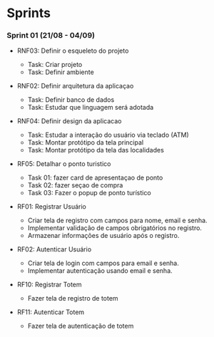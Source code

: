 # Sprints

### Sprint 01 (21/08 - 04/09)

- RNF03: Definir o esqueleto do projeto
    - Task: Criar projeto
    - Task: Definir ambiente

- RNF02: Definir arquitetura da aplicaçao
    - Task: Definir banco de dados
    - Task: Estudar que linguagem será adotada

- RNF04: Definir design da aplicacao
   - Task: Estudar a interação do usuário via teclado (ATM)
   - Task: Montar protótipo da tela principal
   - Task: Montar protótipo da tela das localidades

- RF05: Detalhar o ponto turistico
   - Task 01: fazer card de apresentaçao de ponto
   - Task 02: fazer seçao de compra
   - Task 03: Fazer o popup de ponto turístico

- RF01: Registrar Usuário
    - Criar tela de registro com campos para nome, email e senha.
    - Implementar validação de campos obrigatórios no registro.
    - Armazenar informações de usuário após o registro.

- RF02: Autenticar Usuário
    - Criar tela de login com campos para email e senha.
    - Implementar autenticação usando email e senha.
 
- RF10: Registrar Totem
    - Fazer tela de registro de totem
 
- RF11: Autenticar Totem
    - Fazer tela de autenticação de totem
